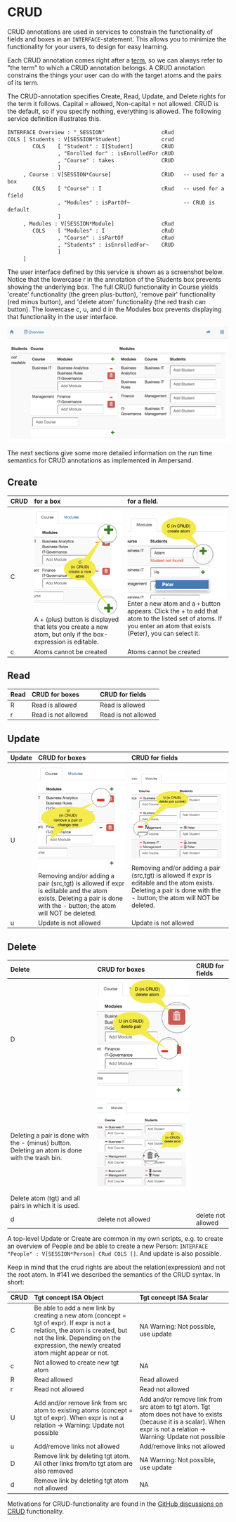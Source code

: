 # CRUD

CRUD annotations are used in services to constrain the functionality of fields and boxes in an `INTERFACE`-statement. This allows you to minimize the functionality for your users, to design for easy learning.

Each CRUD annotation comes right after a [term](../terms/), so we can always refer to "the term" to which a CRUD annotation belongs. A CRUD annotation constrains the things your user can do with the target atoms and the pairs of its term.

The CRUD-annotation specifies Create, Read, Update, and Delete rights for the term it follows. Capital = allowed, Non-capital = not allowed. CRUD is the default, so if you specify nothing, everything is allowed. The following service definition illustrates this.

```text
INTERFACE Overview : "_SESSION"                  cRud
COLS [ Students : V[SESSION*Student]             crud
        COLS    [ "Student" : I[Student]         CRUD
                , "Enrolled for" : isEnrolledFor cRUD
                , "Course" : takes               CRUD
                ]
     , Course : V[SESSION*Course]                CRUD   -- used for a box
        COLS    [ "Course" : I                   cRud   -- used for a field
                , "Modules" : isPartOf~                 -- CRUD is default
                ]
     , Modules : V[SESSION*Module]               cRud
        COLS    [ "Modules" : I                  cRuD
                , "Course" : isPartOf            cRud
                , "Students" : isEnrolledFor~    CRUD
                ]
     ]
```

The user interface defined by this service is shown as a screenshot below. Notice that the lowercase r in the annotation of the Students box prevents showing the underlying box. The full CRUD functionality in Course yields 'create' functionality \(the green plus-button\), 'remove pair' functionality \(red minus button\), and 'delete atom' functionality \(the red trash can button\). The lowercase c, u, and d in the Modules box prevents displaying that functionality in the user interface.

![Column-oriented layout of a user interface with columns in each row](../../.gitbook/assets/cols-layout-example.png)

The next sections give some more detailed information on the run time semantics for CRUD annotations as implemented in Ampersand.

## Create

| CRUD | for a box | for a field. |
| :--- | :--- | :--- |
| C | ![Creating atoms is done by pressing the + button](../../.gitbook/assets/box-crud-create.png) A + \(plus\) button is displayed that lets you create a new atom, but only if the box-expression is editable. | ![Creating atoms is done by pressing the + button](../../.gitbook/assets/create-field.png) Enter a new atom and a `+` button appears. Click the + to add that atom to the listed set of atoms. If you enter an atom that exists \(Peter\), you can select it. |
| c | Atoms cannot be created | Atoms cannot be created |

## Read

| Read | CRUD for boxes |  | CRUD for fields |
| :--- | :--- | :--- | :--- |
| R | Read is allowed |  | Read is allowed |
| r | Read is not allowed |  | Read is not allowed |

## Update

| Update | CRUD for boxes | CRUD for fields |
| :--- | :--- | :--- |
| U | ![Deleting a pair is done with the - button](../../.gitbook/assets/box-crud-update.png) Removing and/or adding a pair \(src,tgt\) is allowed if expr is editable and the atom exists. Deleting a pair is done with the - button; the atom will NOT be deleted. | ![Deleting a pair is done with the - button](../../.gitbook/assets/field-crud-update.png) Removing and/or adding a pair \(src,tgt\) is allowed if expr is editable and the atom exists. Deleting a pair is done with the - button; the atom will NOT be deleted. |
| u | Update is not allowed | Update is not allowed |

## Delete

| Delete | CRUD for boxes | CRUD for fields |
| :--- | :--- | :--- |
| D | ![Deleting a pair is done with the - button](../../.gitbook/assets/box-crud-delete.png) 
Deleting a pair is done with the - \(minus\) button. Deleting an atom is done with the trash bin. | ![Deleting a pair is done with the - button](../../.gitbook/assets/field-crud-delete.png)
Delete atom \(tgt\) and all pairs in which it is used. |
| d | delete not allowed | delete not allowed |

A top-level Update or Create are common in my own scripts, e.g. to create an overview of People and be able to create a new Person: `INTERFACE "People" : V[SESSION*Person] CRud COLS []`. And update is also possible.

Keep in mind that the crud rights are about the relation\(expression\) and not the root atom. In \#141 we described the semantics of the CRUD syntax. In short:

| CRUD | Tgt concept ISA Object | Tgt concept ISA Scalar |
| :--- | :--- | :--- |
| C | Be able to add a new link by creating a new atom \(concept = tgt of expr\). If expr is not a relation, the atom is created, but not the link. Depending on the expression, the newly created atom might appear or not. | NA Warning: Not possible, use update |
| c | Not allowed to create new tgt atom | NA |
| R | Read allowed | Read allowed |
| r | Read not allowed | Read not allowed |
| U | Add and/or remove link from src atom to existing atoms \(concept = tgt of expr\). When expr is not a relation -&gt; Warning: Update not possible | Add and/or remove link from src atom to tgt atom. Tgt atom does not have to exists \(because it is a scalar\). When expr is not a relation -&gt; Warning: Update not possible |
| u | Add/remove links not allowed | Add/remove links not allowed |
| D | Remove link by deleting tgt atom. All other links from/to tgt atom are also removed | NA Warning: Not possible, use update |
| d | Remove link by deleting tgt atom not allowed | NA |

Motivations for CRUD-functionality are found in the [GitHub discussions on CRUD](https://github.com/AmpersandTarski/Ampersand/issues?utf8=✓&q=is%3Aissue+label%3Acrud+) functionality.

